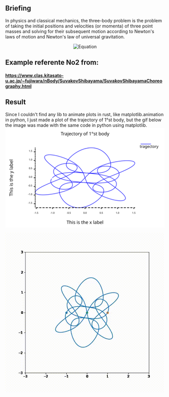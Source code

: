 ## Briefing

In physics and classical mechanics, the three-body problem is the problem of taking the initial positions and velocities (or momenta) of three point masses and solving for their subsequent motion according to Newton's laws of motion and Newton's law of universal gravitation.

<p align="center">
  <img src=https://wikimedia.org/api/rest_v1/media/math/render/svg/a8e16983c7bef130e963a03640522f6e23c302c6 width="350" title="Equation">
</p>

## Example referente No2 from:
#### https://www.clas.kitasato-u.ac.jp/~fujiwara/nBody/SuvakovShibayama/SuvakovShibayamaChoreography.html

## Result
Since I couldn't find any lib to animate plots in rust, like matplotlib.animation in python, I just made a plot of the trajectory of 1°st body, but the gif below the image was made with the same code in python using matplotlib. 
![Trajectory](./trajectory.svg)

![Animation](./animation.gif)
